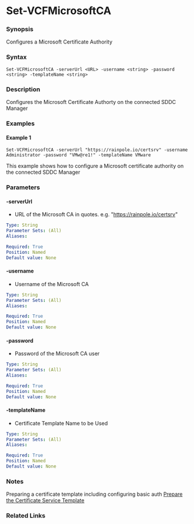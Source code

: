 # Set-VCFMicrosoftCA

### Synopsis
Configures a Microsoft Certificate Authority

### Syntax
```
Set-VCFMicrosoftCA -serverUrl <URL> -username <string> -password <string> -templateName <string>
```

### Description
Configures the Microsoft Certificate Authorty on the connected SDDC Manager

### Examples
#### Example 1
```
Set-VCFMicrosoftCA -serverUrl "https://rainpole.io/certsrv" -username Administrator -password "VMw@re1!" -templateName VMware
```
This example shows how to configure a Microsoft certificate authority on the connected SDDC Manager

### Parameters

#### -serverUrl
- URL of the Microsoft CA in quotes. e.g. "https://rainpole.io/certsrv"

```yaml
Type: String
Parameter Sets: (All)
Aliases:

Required: True
Position: Named
Default value: None
```

#### -username
- Username of the Microsoft CA

```yaml
Type: String
Parameter Sets: (All)
Aliases:

Required: True
Position: Named
Default value: None
```

#### -password
- Password of the Microsoft CA user

```yaml
Type: String
Parameter Sets: (All)
Aliases:

Required: True
Position: Named
Default value: None
```

#### -templateName
- Certificate Template Name to be Used

```yaml
Type: String
Parameter Sets: (All)
Aliases:

Required: True
Position: Named
Default value: None
```

### Notes
Preparing a certificate template including configuring basic auth <a href="https://docs.vmware.com/en/VMware-Cloud-Foundation/3.9/com.vmware.vcf.admin.doc_39/GUID-BCD83622-4AB8-41EB-BD54-80F2B40FD9CE.html#GUID-BCD83622-4AB8-41EB-BD54-80F2B40FD9CE" target="_blank">Prepare the Certificate Service Template</a>

### Related Links
